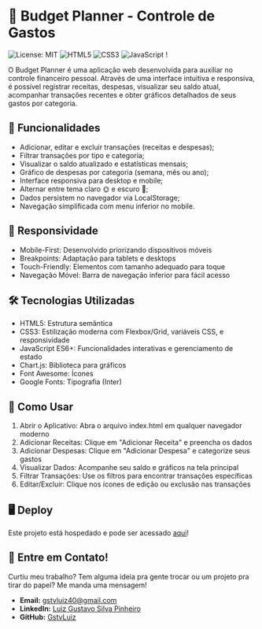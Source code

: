 # 💸 Budget Planner - Controle de Gastos

![License: MIT](https://img.shields.io/badge/License-MIT-blue.svg) ![HTML5](https://img.shields.io/badge/HTML5-E34F26?style=for-the-badge&logo=html5&logoColor=white) ![CSS3](https://img.shields.io/badge/CSS3-1572B6?style=for-the-badge&logo=css3&logoColor=white) ![JavaScript](https://img.shields.io/badge/JavaScript-F7DF1E?style=for-the-badge&logo=javascript&logoColor=black) !

O Budget Planner é uma aplicação web desenvolvida para auxiliar no controle financeiro pessoal. Através de uma interface intuitiva e responsiva, é possível registrar receitas, despesas, visualizar seu saldo atual, acompanhar transações recentes e obter gráficos detalhados de seus gastos por categoria.

## 🚀 Funcionalidades
 * Adicionar, editar e excluir transações (receitas e despesas);
 * Filtrar transações por tipo e categoria;
 * Visualizar o saldo atualizado e estatísticas mensais;
 * Gráfico de despesas por categoria (semana, mês ou ano);
 * Interface responsiva para desktop e mobile;
 * Alternar entre tema claro 🌞 e escuro 🌙;
 * Dados persistem no navegador via LocalStorage;
 * Navegação simplificada com menu inferior no mobile.

## 📱 Responsividade
* Mobile-First: Desenvolvido priorizando dispositivos móveis
* Breakpoints: Adaptação para tablets e desktops
* Touch-Friendly: Elementos com tamanho adequado para toque
* Navegação Móvel: Barra de navegação inferior para fácil acesso

## 🛠️ Tecnologias Utilizadas
* HTML5: Estrutura semântica
* CSS3: Estilização moderna com Flexbox/Grid, variáveis CSS, e responsividade
* JavaScript ES6+: Funcionalidades interativas e gerenciamento de estado
* Chart.js: Biblioteca para gráficos
* Font Awesome: Ícones
* Google Fonts: Tipografia (Inter)

## 🚀 Como Usar
1. Abrir o Aplicativo: Abra o arquivo index.html em qualquer navegador moderno
2. Adicionar Receitas: Clique em "Adicionar Receita" e preencha os dados
3. Adicionar Despesas: Clique em "Adicionar Despesa" e categorize seus gastos
4. Visualizar Dados: Acompanhe seu saldo e gráficos na tela principal
5. Filtrar Transações: Use os filtros para encontrar transações específicas
6. Editar/Excluir: Clique nos ícones de edição ou exclusão nas transações

## 🖥️ Deploy
Este projeto está hospedado e pode ser acessado [aqui](https://budget-planner-gstvluizs-projects.vercel.app/)!

## 🤙 Entre em Contato!

Curtiu meu trabalho? Tem alguma ideia pra gente trocar ou um projeto pra tirar do papel? Me manda uma mensagem!

* **Email:** [gstvluiz40@gmail.com](mailto:gstvluiz40@gmail.com)
* **LinkedIn:** [Luiz Gustavo Silva Pinheiro](https://www.linkedin.com/in/luiz-gustavo-silva-pinheiro-4b659a20a/)
* **GitHub:** [GstvLuiz](https://github.com/GstvLuiz)
